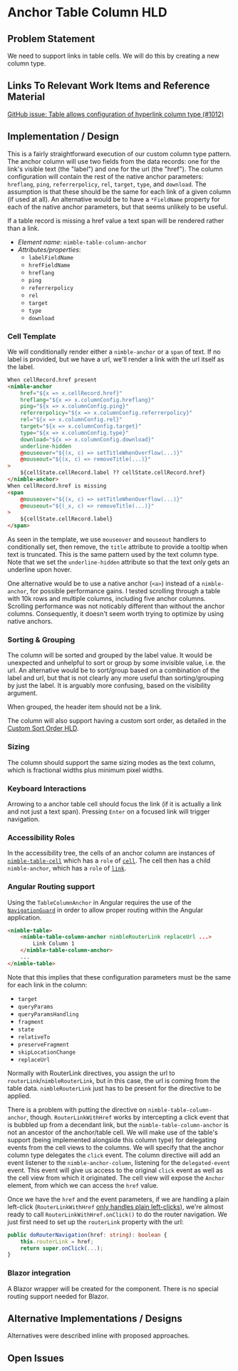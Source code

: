 # Anchor Table Column HLD

## Problem Statement

We need to support links in table cells. We will do this by creating a new column type.

## Links To Relevant Work Items and Reference Material

[GitHub issue: Table allows configuration of hyperlink column type (#1012)](https://github.com/ni/nimble/issues/1012)

## Implementation / Design

This is a fairly straightforward execution of our custom column type pattern. The anchor column will use two fields from the data records: one for the link's visible text (the "label") and one for the url (the "href"). The column configuration will contain the rest of the native anchor parameters: `hreflang`, `ping`, `referrerpolicy`, `rel`, `target`, `type`, and `download`. The assumption is that these should be the same for each link of a given column (if used at all). An alternative would be to have a `*FieldName` property for each of the native anchor parameters, but that seems unlikely to be useful.

If a table record is missing a href value a text span will be rendered rather than a link.

- _Element name_: `nimble-table-column-anchor`
- _Attributes/properties_:
    - `labelFieldName`
    - `hrefFieldName`
    - `hreflang`
    - `ping`
    - `referrerpolicy`
    - `rel`
    - `target`
    - `type`
    - `download`

### Cell Template

We will conditionally render either a `nimble-anchor` or a `span` of text. If no label is provided, but we have a url, we'll render a link with the url itself as the label.

```html
When cellRecord.href present
<nimble-anchor
    href="${x => x.cellRecord.href}"
    hreflang="${x => x.columnConfig.hreflang}"
    ping="${x => x.columnConfig.ping}"
    referrerpolicy="${x => x.columnConfig.referrerpolicy}"
    rel="${x => x.columnConfig.rel}"
    target="${x => x.columnConfig.target}"
    type="${x => x.columnConfig.type}"
    download="${x => x.columnConfig.download}"
    underline-hidden
    @mouseover="${(x, c) => setTitleWhenOverflow(...)}"
    @mouseout="${(x, c) => removeTitle(...)}"
>
    ${cellState.cellRecord.label ?? cellState.cellRecord.href}
</nimble-anchor>
When cellRecord.href is missing
<span
    @mouseover="${(x, c) => setTitleWhenOverflow(...)}"
    @mouseout="${(_x, c) => removeTitle(...)}"
>
    ${cellState.cellRecord.label}
</span>
```

As seen in the template, we use `mouseover` and `mouseout` handlers to conditionally set, then remove, the `title` attribute to provide a tooltip when text is truncated. This is the same pattern used by the text column type. Note that we set the `underline-hidden` attribute so that the text only gets an underline upon hover.

One alternative would be to use a native anchor (`<a>`) instead of a `nimble-anchor`, for possible performance gains. I tested scrolling through a table with 10k rows and multiple columns, including five anchor columns. Scrolling performance was not noticably different than without the anchor columns. Consequently, it doesn't seem worth trying to optimize by using native anchors.

### Sorting & Grouping

The column will be sorted and grouped by the label value. It would be unexpected and unhelpful to sort or group by some invisible value, i.e. the url. An alternative would be to sort/group based on a combination of the label and url, but that is not clearly any more useful than sorting/grouping by just the label. It is arguably more confusing, based on the visibility argument.

When grouped, the header item should not be a link.

The column will also support having a custom sort order, as detailed in the [Custom Sort Order HLD](../table-column-custom-sort-field-hld.md).

### Sizing

The column should support the same sizing modes as the text column, which is fractional widths plus minimum pixel widths.

### Keyboard Interactions

Arrowing to a anchor table cell should focus the link (if it is actually a link and not just a text span). Pressing `Enter` on a focused link will trigger navigation.

### Accessibility Roles

In the accessibility tree, the cells of an anchor column are instances of [`nimble-table-cell`](https://github.com/ni/nimble/blob/f663c38741e731bef91aa58e8fb2d1cec653b679/packages/nimble-components/src/table/components/cell/template.ts#L6) which has a `role` of [`cell`](https://w3c.github.io/aria/#cell). The cell then has a child `nimble-anchor`, which has a `role` of [`link`](https://w3c.github.io/aria/#link).

### Angular Routing support

Using the `TableColumnAnchor` in Angular requires the use of the [`NavigationGuard`](https://github.com/ni/nimble/blob/main/packages/angular-workspace/nimble-angular/table-column/anchor/nimble-table-column-anchor-navigation-guard.directive.ts) in order to allow proper routing within the Angular application.

```html
<nimble-table>
    <nimble-table-column-anchor nimbleRouterLink replaceUrl ...>
        Link Column 1
    </nimble-table-column-anchor>
    ...
</nimble-table>
```

Note that this implies that these configuration parameters must be the same for each link in the column:

- `target`
- `queryParams`
- `queryParamsHandling`
- `fragment`
- `state`
- `relativeTo`
- `preserveFragment`
- `skipLocationChange`
- `replaceUrl`

Normally with RouterLink directives, you assign the url to `routerLink`/`nimbleRouterLink`, but in this case, the url is coming from the table data. `nimbleRouterLink` just has to be present for the directive to be applied.

There is a problem with putting the directive on `nimble-table-column-anchor`, though. `RouterLinkWithHref` works by intercepting a click event that is bubbled up from a decendant link, but the `nimble-table-column-anchor` is not an ancestor of the anchor/table cell. We will make use of the table's support (being implemented alongside this column type) for delegating events from the cell views to the columns. We will specify that the anchor column type delegates the `click` event. The column directive will add an event listener to the `nimble-anchor-column`, listening for the `delegated-event` event. This event will give us access to the original `click` event as well as the cell view from which it originated. The cell view will expose the `Anchor` element, from which we can access the `href` value.

Once we have the `href` and the event parameters, if we are handling a plain left-click (`RouterLinkWithHref` [only handles plain left-clicks](https://github.com/angular/angular/blob/9bd9a11f4e21e5a7cc9da18f150f6dd520e7cd1e/packages/router/src/directives/router_link.ts#L302)), we're almost ready to call `RouterLinkWithHref.onClick()` to do the router navigation. We just first need to set up the `routerLink` property with the url:

```ts
public doRouterNavigation(href: string): boolean {
    this.routerLink = href;
    return super.onClick(...);
}
```

### Blazor integration

A Blazor wrapper will be created for the component. There is no special routing support needed for Blazor.

## Alternative Implementations / Designs

Alternatives were described inline with proposed approaches.

## Open Issues
